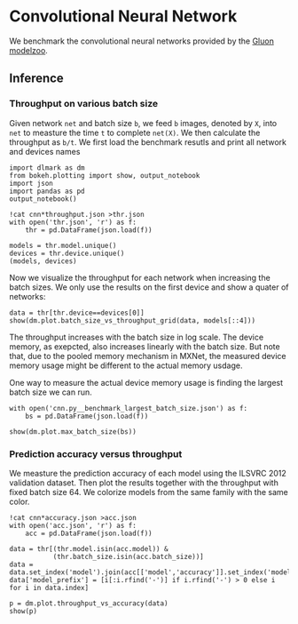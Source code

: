 # Convolutional Neural Network

We benchmark the convolutional neural networks provided by the [Gluon modelzoo](https://mxnet.incubator.apache.org/api/python/gluon/model_zoo.html).

## Inference

### Throughput on various batch size

Given network `net` and batch size `b`, we feed `b` images, denoted by `X`, into `net` to measture the time `t` to complete `net(X)`. We then calculate the throughput as `b/t`. We first load the benchmark resutls and print all network and devices names

```{.python .input  n=1}
import dlmark as dm
from bokeh.plotting import show, output_notebook
import json
import pandas as pd
output_notebook()

!cat cnn*throughput.json >thr.json
with open('thr.json', 'r') as f:
    thr = pd.DataFrame(json.load(f))
    
models = thr.model.unique()
devices = thr.device.unique()
(models, devices)
```

Now we visualize the throughput for each network when increasing the batch sizes. We only use the results on the first device and show a quater of networks:

```{.python .input  n=2}
data = thr[thr.device==devices[0]]
show(dm.plot.batch_size_vs_throughput_grid(data, models[::4]))
```

The throughput increases with the batch size in log scale. The device memory, as exepcted, also increases linearly with the batch size. But note that, due to the pooled memory mechanism in MXNet, the measured device memory usage might be different to the actual memory usdage.

One way to measure the actual device memory usage is finding the largest batch size we can run. 

```{.python .input}
with open('cnn.py__benchmark_largest_batch_size.json') as f:
    bs = pd.DataFrame(json.load(f))
    
show(dm.plot.max_batch_size(bs))
```

### Prediction accuracy versus throughput

We measture the prediction accuracy of each model using the ILSVRC 2012 validation dataset. Then plot the results together with the throughput with fixed batch size 64. We colorize models from the same family with the same color. 

```{.python .input  n=4}
!cat cnn*accuracy.json >acc.json
with open('acc.json', 'r') as f:
    acc = pd.DataFrame(json.load(f))

data = thr[(thr.model.isin(acc.model)) &
           (thr.batch_size.isin(acc.batch_size))]
data = data.set_index('model').join(acc[['model','accuracy']].set_index('model'))
data['model_prefix'] = [i[:i.rfind('-')] if i.rfind('-') > 0 else i for i in data.index]

p = dm.plot.throughput_vs_accuracy(data)
show(p)
```
